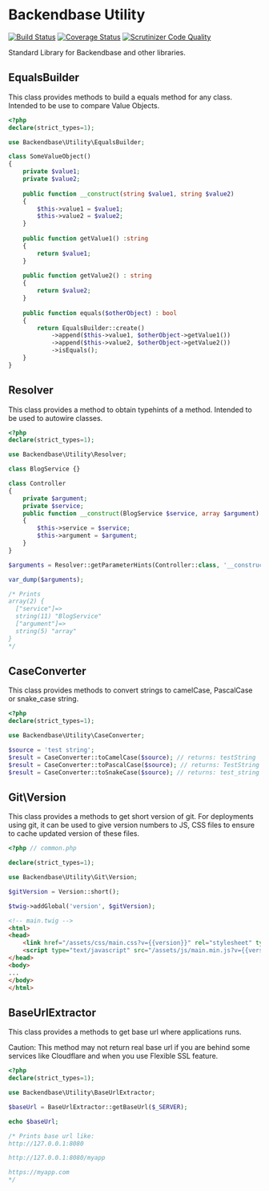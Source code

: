 # Backendbase Utility

[![Build Status](https://travis-ci.com/reformo/backendbase-utility.svg?branch=master)](https://travis-ci.com/reformo/backendbase-utility) [![Coverage Status](https://coveralls.io/repos/github/reformo/backendbase-utility/badge.svg?branch=master)](https://coveralls.io/github/reformo/backendbase-utility?branch=master) [![Scrutinizer Code Quality](https://scrutinizer-ci.com/g/reformo/backendbase-utility/badges/quality-score.png?b=master)](https://scrutinizer-ci.com/g/reformo/backendbase-utility/?branch=master)

Standard Library for Backendbase and other libraries.



## EqualsBuilder

This class provides methods to build a equals method for any class. Intended to be use to compare Value Objects.

```php
<?php 
declare(strict_types=1);

use Backendbase\Utility\EqualsBuilder;

class SomeValueObject()
{
	private $value1;
	private $value2;
	
	public function __construct(string $value1, string $value2)
	{
		$this->value1 = $value1;
		$this->value2 = $value2;
	}
	
	public function getValue1() :string 
	{
		return $value1;
	}
	
	public function getValue2() : string
	{
		return $value2;
	}
	
	public function equals($otherObject) : bool
	{
		return EqualsBuilder::create()
			->append($this->value1, $otherObject->getValue1())
			->append($this->value2, $otherObject->getValue2())
        	->isEquals(); 
	}
}
```


## Resolver


This class provides a method to obtain typehints of a method. Intended to be used to autowire classes.


```php
<?php
declare(strict_types=1);

use Backendbase\Utility\Resolver;

class BlogService {}

class Controller
{
	private $argument;
	private $service;
	public function __construct(BlogService $service, array $argument)
	{
		$this->service = $service;
		$this->argument = $argument;
	}
}

$arguments = Resolver::getParameterHints(Controller::class, '__construct');

var_dump($arguments);

/* Prints 
array(2) {
  ["service"]=>
  string(11) "BlogService"
  ["argument"]=>
  string(5) "array"
}
*/
```

## CaseConverter

This class provides methods to convert strings to camelCase, PascalCase or snake_case string.


```php
<?php
declare(strict_types=1);

use Backendbase\Utility\CaseConverter;

$source = 'test string';
$result = CaseConverter::toCamelCase($source); // returns: testString
$result = CaseConverter::toPascalCase($source); // returns: TestString
$result = CaseConverter::toSnakeCase($source); // returns: test_string
```

## Git\Version

This class provides a methods to get short version of git. For deployments using git, it can be used to give version numbers to JS, CSS files to ensure to cache updated version of these files.


```php
<?php // common.php

declare(strict_types=1);

use Backendbase\Utility\Git\Version;

$gitVersion = Version::short();

$twig->addGlobal('version', $gitVersion);

```
```html
<!-- main.twig -->
<html>
<head>
    <link href="/assets/css/main.css?v={{version}}" rel="stylesheet" type="text/css" />
    <script type="text/javascript" src="/assets/js/main.min.js?v={{version}}"></script>
</head>
<body>
...
</body>
</html>
```


## BaseUrlExtractor


This class provides a methods to get base url where applications runs. 

Caution: This method may not return real base url if you are behind some services like Cloudflare and when you use Flexible SSL feature.

```php
<?php
declare(strict_types=1);

use Backendbase\Utility\BaseUrlExtractor;

$baseUrl = BaseUrlExtractor::getBaseUrl($_SERVER);

echo $baseUrl;

/* Prints base url like:
http://127.0.0.1:8080

http://127.0.0.1:8080/myapp

https://myapp.com
*/
```
